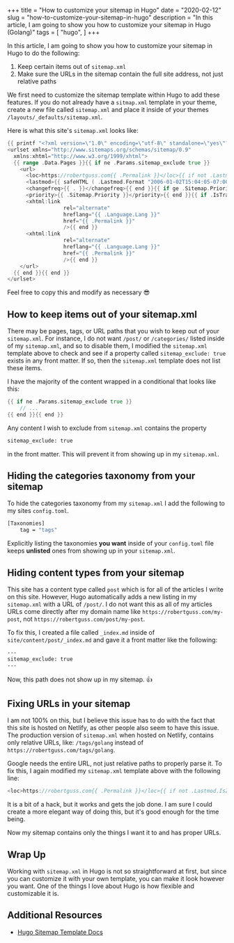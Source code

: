 +++
title = "How to customize your sitemap in Hugo"
date = "2020-02-12"
slug = "how-to-customize-your-sitemap-in-hugo"
description = "In this article, I am going to show you how to customize your sitemap in Hugo (Golang)"
tags = [
    "hugo",
]
+++

In this article, I am going to show you how to customize your sitemap in Hugo to do the following:

1. Keep certain items out of `sitemap.xml`
2. Make sure the URLs in the sitemap contain the full site address, not just relative paths

We first need to customize the sitemap template within Hugo to add these features. If you do not already have a `sitmap.xml` template in your theme, create a new file called `sitemap.xml` and place it inside of your themes
`/layouts/_defaults/sitemap.xml`.

Here is what this site's `sitemap.xml` looks like:

```go
{{ printf "<?xml version=\"1.0\" encoding=\"utf-8\" standalone=\"yes\"?>" | safeHTML }}
<urlset xmlns="http://www.sitemaps.org/schemas/sitemap/0.9"
  xmlns:xhtml="http://www.w3.org/1999/xhtml">
  {{ range .Data.Pages }}{{ if ne .Params.sitemap_exclude true }}
    <url>
      <loc>https://robertguss.com{{ .Permalink }}</loc>{{ if not .Lastmod.IsZero }}
      <lastmod>{{ safeHTML ( .Lastmod.Format "2006-01-02T15:04:05-07:00" ) }}</lastmod>{{ end }}{{ with .Sitemap.ChangeFreq }}
      <changefreq>{{ . }}</changefreq>{{ end }}{{ if ge .Sitemap.Priority 0.0 }}
      <priority>{{ .Sitemap.Priority }}</priority>{{ end }}{{ if .IsTranslated }}{{ range .Translations }}
      <xhtml:link
                  rel="alternate"
                  hreflang="{{ .Language.Lang }}"
                  href="{{ .Permalink }}"
                  />{{ end }}
      <xhtml:link
                  rel="alternate"
                  hreflang="{{ .Language.Lang }}"
                  href="{{ .Permalink }}"
                  />{{ end }}
    </url>
  {{ end }}{{ end }}
</urlset>
```

Feel free to copy this and modify as necessary 😎

## How to keep items out of your sitemap.xml

There may be pages, tags, or URL paths that you wish to keep out of your `sitemap.xml`. For instance, I do not want `/post/` or `/categories/` listed inside of my `sitemap.xml`, and so to disable them, I modified the `sitemap.xml` template above to check and see if a property called `sitemap_exclude: true` exists in any front matter. If so, then the `sitemap.xml` template does not list these items.

I have the majority of the content wrapped in a conditional that looks like this:

```go
{{ if ne .Params.sitemap_exclude true }}
    // ...
{{ end }}{{ end }}
```

Any content I wish to exclude from `sitemap.xml` contains the property

```bash
sitemap_exclude: true
```

in the front matter. This will prevent it from showing up in my `sitemap.xml`.

## Hiding the categories taxonomy from your sitemap

To hide the categories taxonomy from my `sitemap.xml` I add the following to my sites `config.toml`.

```bash
[Taxonomies]
    tag = "tags"
```

Explicitly listing the taxonomies **you want** inside of your `config.toml` file keeps **unlisted** ones from showing up in your `sitemap.xml`.

## Hiding content types from your sitemap

This site has a content type called `post` which is for all of the articles I write on this site. However, Hugo automatically adds a new listing in my `sitemap.xml` with a URL of `/post/`. I do not want this as all of my articles URLs come directly after my domain name like `https://robertguss.com/my-post`, not `https://robertguss.com/post/my-post`.

To fix this, I created a file called `_index.md` inside of `site/content/post/_index.md` and gave it a front matter like the following:

```bash
---
sitemap_exclude: true
---
```

Now, this path does not show up in my sitemap. 👍

## Fixing URLs in your sitemap

I am not 100% on this, but I believe this issue has to do with the fact that this site is hosted on Netlify, as other people also seem to have this issue. The production version of `sitemap.xml` when hosted on Netlify, contains only relative URLs, like: `/tags/golang` instead of `https://robertguss.com/tags/golang`.

Google needs the entire URL, not just relative paths to properly parse it. To fix this, I again modified my `sitemap.xml` template above with the following line:

```go
<loc>https://robertguss.com{{ .Permalink }}</loc>{{ if not .Lastmod.IsZero }}
```

It is a bit of a hack, but it works and gets the job done. I am sure I could create a more elegant way of doing this, but it's good enough for the time being.

Now my sitemap contains only the things I want it to and has proper URLs.

## Wrap Up

Working with `sitemap.xml` in Hugo is not so straightforward at first, but since you can customize it with your own template, you can make it look however you want. One of the things I love about Hugo is how flexible and customizable it is.

## Additional Resources

- [Hugo Sitemap Template Docs](https://gohugo.io/templates/sitemap-template/)
